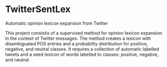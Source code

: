 TwitterSentLex
==============

Automatic opinion lexicon expansion from Twitter

This project consistis of a  supervised method for opinion lexicon expansion in the context of Twitter messages.
The method creates a lexicon with disambiguated POS entries and a probability distribution for positive, negative, and neutral classes. 
It requires a collection of automatic labelled tweets and a seed lexicon of words labelled to classes: positive, negative, and neutral.

